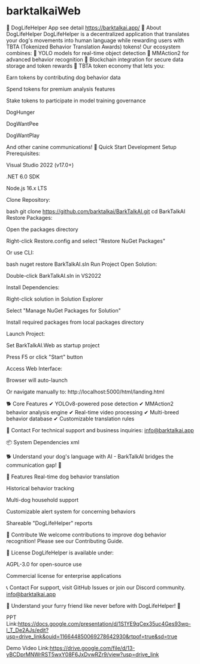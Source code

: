 # barktalkaiWeb
🐾 DogLifeHelper App
see detail https://barktalkai.app/
🐶 About DogLifeHelper
DogLifeHelper is a decentralized application that translates your dog's movements into human language while rewarding users with TBTA (Tokenized Behavior Translation Awards) tokens! Our ecosystem combines:
🔹 YOLO models for real-time object detection
🔹 MMAction2 for advanced behavior recognition
🔹 Blockchain integration for secure data storage and token rewards
🔹 TBTA token economy that lets you:

Earn tokens by contributing dog behavior data

Spend tokens for premium analysis features

Stake tokens to participate in model training governance

DogHunger

DogWantPee

DogWantPlay

And other canine communications!
🚀 Quick Start
Development Setup
Prerequisites:

Visual Studio 2022 (v17.0+)

.NET 6.0 SDK

Node.js 16.x LTS

Clone Repository:

bash
git clone https://github.com/barktalkai/BarkTalkAI.git
cd BarkTalkAI
Restore Packages:

Open the packages directory

Right-click Restore.config and select "Restore NuGet Packages"

Or use CLI:

bash
nuget restore BarkTalkAI.sln
Run Project
Open Solution:

Double-click BarkTalkAI.sln in VS2022

Install Dependencies:

Right-click solution in Solution Explorer

Select "Manage NuGet Packages for Solution"

Install required packages from local packages directory

Launch Project:

Set BarkTalkAI.Web as startup project

Press F5 or click "Start" button

Access Web Interface:

Browser will auto-launch

Or navigate manually to: http://localhost:5000/html/landing.html

🐕 Core Features
✔ YOLOv8-powered pose detection
✔ MMAction2 behavior analysis engine
✔ Real-time video processing
✔ Multi-breed behavior database
✔ Customizable translation rules

📧 Contact
For technical support and business inquiries:
info@barktalkai.app

📦 System Dependencies
xml
<!-- Core Dependencies -->
<PackageReference Include="YoloV8.Net" Version="1.2.0" />
<PackageReference Include="MMAction2.Runtime" Version="2.4.1" />
<PackageReference Include="FFmpegCore" Version="5.0.2" />

🐕 Understand your dog's language with AI - BarkTalkAI bridges the communication gap! 🐾

🌟 Features
Real-time dog behavior translation

Historical behavior tracking

Multi-dog household support

Customizable alert system for concerning behaviors

Shareable "DogLifeHelper" reports

🤝 Contribute
We welcome contributions to improve dog behavior recognition! Please see our Contributing Guide.

📜 License
DogLifeHelper is available under:

AGPL-3.0 for open-source use

Commercial license for enterprise applications

📞 Contact
For support, visit GitHub Issues or join our Discord community. info@barktalkai.app

🐶 Understand your furry friend like never before with DogLifeHelper! 🐾

PPT Link:https://docs.google.com/presentation/d/1S1YE9qCex35uc4Ges93wp-l_T_De2AJs/edit?usp=drive_link&ouid=116644850069278642930&rtpof=true&sd=true

Demo Video Link:https://drive.google.com/file/d/13-yBCDprMNWrRST5wxY08F6JxDvwRZr9/view?usp=drive_link
